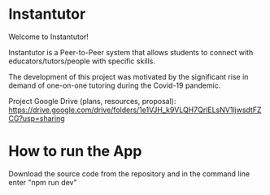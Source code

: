 # Instantutor
Welcome to Instantutor!

Instantutor is a Peer-to-Peer system that allows students to connect with educators/tutors/people
with specific skills. 

The development of this project was motivated by the significant rise in demand of 
one-on-one tutoring during the Covid-19 pandemic.

Project Google Drive (plans, resources, proposal):
https://drive.google.com/drive/folders/1e1VJH_k9VLQH7QrlELsNV1ljwsdtFZCG?usp=sharing

# How to run the App
Download the source code from the repository and
in the command line enter "npm run dev"
